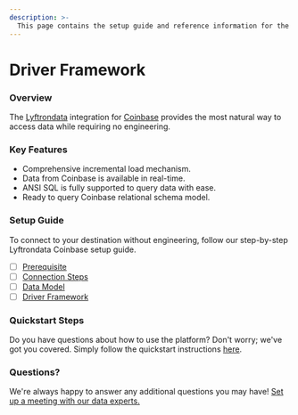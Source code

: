 ```yaml
---
description: >-
  This page contains the setup guide and reference information for the Coinbase source connector.
---
```


# Driver Framework

### Overview

The [Lyftrondata](https://www.lyftrondata.com/) integration for [Coinbase](None) provides the most natural way to access data while requiring no engineering.

### Key Features

* Comprehensive incremental load mechanism.
* Data from Coinbase is available in real-time.&#x20;
* ANSI SQL is fully supported to query data with ease.
* Ready to query Coinbase relational schema model.

### Setup Guide

To connect to your destination without engineering, follow our step-by-step Lyftrondata Coinbase setup guide.

* [ ] [Prerequisite](../prerequisite.md)
* [ ] [Connection Steps](../connection-steps.md)
* [ ] [Data Model](../data-model/erd.md)
* [ ] [Driver Framework](../driver-framework/)

### Quickstart Steps

Do you have questions about how to use the platform? Don't worry; we've got you covered. Simply follow the quickstart instructions [here](../driver-framework/README.md).

### Questions? <a href="#questions" id="questions"></a>

We're always happy to answer any additional questions you may have! [Set up a meeting with our data experts.](https://www.lyftrondata.com/book-a-meeting/)


